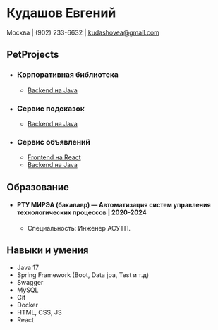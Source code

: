 # Кудашов Евгений

Москва | (902) 233-6632 | kudashovea@gmail.com 

## PetProjects

* ### Корпоративная библиотека 
    * [Backend на Java](https://github.com/stampede147/elibrary)
* ### Сервис подсказок 
    * [Backend на Java](https://github.com/stampede147/suggest-service)
* ### Сервис объявлений 
    * [Frontend на React](https://github.com/stampede147/advertisement-service-frontend)
    * [Backend на Java](https://github.com/stampede147/advertisement-service-backend)

## Образование

* #### РТУ МИРЭА	(бакалавр) —  Автоматизация систем управления технологических процессов | 2020-2024
    * Специальность: Инженер АСУТП.

## Навыки и умения

* Java 17
* Spring Framework (Boot, Data jpa, Test и т.д)
* Swagger
* MySQL
* Git
* Docker
* HTML, CSS, JS
* React
